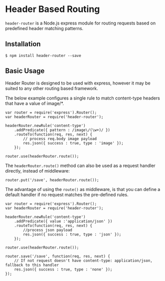 Header Based Routing
====================

`header-router` is a Node.js express module for routing requests based on predefined header matching patterns.

Installation
------------

    $ npm install header-router --save

Basic Usage
-----------

Header Router is designed to be used with express, however it may be suited to any other routing based framework.

The below example configures a single rule to match content-type headers that have a value of image/*.


    var router = require('express').Router();
    var headerRouter = require('header-router');

    headerRouter.newRule('content-type')
        .addPredicate({ pattern : /image\/(\w+)/ })
        .routeTo(function(req, res, next) {
            // process req.body image payload
            res.json({ success : true, type : 'image' });
        });

    router.use(headerRouter.route());


The `headerRouter.route()` method can also be used as a request handler directly, instead of middleware:

`router.put('/save', headerRouter.route());`

The advantage of using the `route()` as middleware, is that you can define a default handler if no request matches the pre-defined rules.

    var router = require('express').Router();
    var headerRouter = require('header-router');

    headerRouter.newRule('content-type')
        .addPredicate({ value :'application/json' })
        .routeTo(function(req, res, next) {
            //process json payload
            res.json({ success : true, type : 'json' });
        });

    router.use(headerRouter.route());

    router.save('/save', function(req, res, next) {
        // If not request doesn't have content-type: application/json, fallback to this handler
        res.json({ success : true, type : 'none' });
    });

